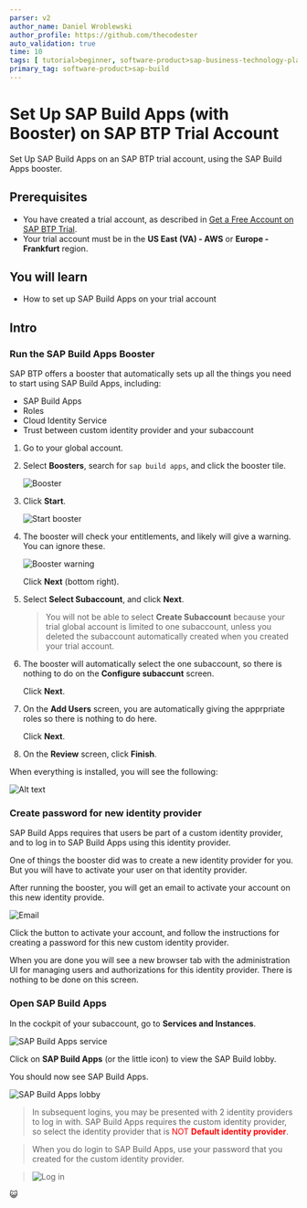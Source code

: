 ```yaml
---
parser: v2
author_name: Daniel Wroblewski
author_profile: https://github.com/thecodester
auto_validation: true
time: 10
tags: [ tutorial>beginner, software-product>sap-business-technology-platform,software-product>sap-build, software-product>sap-build-apps--enterprise-edition]
primary_tag: software-product>sap-build
---
```

  

# Set Up SAP Build Apps (with Booster) on SAP BTP Trial Account
<!-- description --> Set Up SAP Build Apps on an SAP BTP trial account, using the SAP Build Apps booster.

## Prerequisites
- You have created a trial account, as described in [Get a Free Account on SAP BTP Trial](https://developers.sap.com/tutorials/hcp-create-trial-account.html).
- Your trial account must be in the **US East (VA) - AWS** or **Europe - Frankfurt** region. 


## You will learn
- How to set up SAP Build Apps on your trial account


## Intro



### Run the SAP Build Apps Booster
SAP BTP offers a booster that automatically sets up all the things you need to start using SAP Build Apps, including:

- SAP Build Apps
- Roles
- Cloud Identity Service
- Trust between custom identity provider and your subaccount


1. Go to your global account.

2. Select **Boosters**, search for `sap build apps`, and click the booster tile.

    ![Booster](newbooster1.jpg)

3. Click **Start**.

    ![Start booster](booster3.jpg)

4. The booster will check your entitlements, and likely will give a warning. You can ignore these.
    
    ![Booster warning](booster4-warnings.jpg)

    Click **Next** (bottom right).

5. Select **Select Subaccount**, and click **Next**.

    >You will not be able to select **Create Subaccount** because your trial global account is limited to one subaccount, unless you deleted the subaccount automatically created when you created your trial account.

6. The booster will automatically select the one subaccount, so there is nothing to do on the **Configure subaccunt** screen.

    Click **Next**.

7. On the **Add Users** screen, you are automatically giving the apprpriate roles so there is nothing to do here.

    Click **Next**.

9. On the **Review** screen, click **Finish**.

When everything is installed, you will see the following:

![Alt text](finish.jpg)





### Create password for new identity provider
SAP Build Apps requires that users be part of a custom identity provider, and to log in to SAP Build Apps using this identity provider.

One of things the booster did was to create a new identity provider for you. But you will have to activate your user on that identity provider.

After running the booster, you will get an email to activate your account on this new identity provide.

![Email](cis1.jpg)

Click the button to activate your account, and follow the instructions for creating a password for this new custom identity provider. 

When you are done you will see a new browser tab with the administration UI for managing users and authorizations for this identity provider. There is nothing to be done on this screen.





### Open SAP Build Apps
In the cockpit of your subaccount, go to **Services and Instances**.

![SAP Build Apps service](finish2.jpg)

Click on **SAP Build Apps** (or the little icon) to view the SAP Build lobby.

You should now see SAP Build Apps.

![SAP Build Apps lobby](rerun4.jpg)

>In subsequent logins, you may be presented with 2 identity providers to log in with. SAP Build Apps requires the custom identity provider, so select the identity provider that is <span style="color:red">NOT **Default identity provider**</span>.

>When you do login to SAP Build Apps, use your password that you created for the custom identity provider.

>![Log in](rerun3.jpg)

😺
